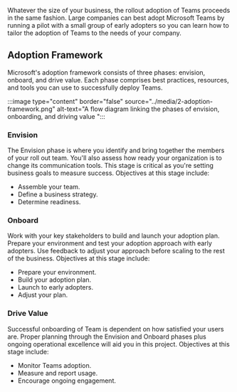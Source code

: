 Whatever the size of your business, the rollout adoption of Teams proceeds in the same fashion. Large companies can best adopt Microsoft Teams by running a pilot with a small group of early adopters so you can learn how to tailor the adoption of Teams to the needs of your company.

## Adoption Framework

Microsoft's adoption framework consists of three phases: envision, onboard, and drive value. Each phase comprises best practices, resources, and tools you can use to successfully deploy Teams.

:::image type="content" border="false" source="../media/2-adoption-framework.png" alt-text="A flow diagram linking the phases of envision, onboarding, and driving value ":::

### Envision

The Envision phase is where you identify and bring together the members of your roll out team. You'll also assess how ready your organization is to change its communication tools. This stage is critical as you're setting business goals to measure success. Objectives at this stage include:

- Assemble your team.
- Define a business strategy.
- Determine readiness.

### Onboard

Work with your key stakeholders to build and launch your adoption plan. Prepare your environment and test your adoption approach with early adopters. Use feedback to adjust your approach before scaling to the rest of the business. Objectives at this stage include:

- Prepare your environment.
- Build your adoption plan.
- Launch to early adopters.
- Adjust your plan.


### Drive Value

Successful onboarding of Team is dependent on how satisfied your users are. Proper planning through the Envision and Onboard phases plus ongoing operational excellence will aid you in this project. Objectives at this stage include:

- Monitor Teams adoption.
- Measure and report usage.
- Encourage ongoing engagement.

